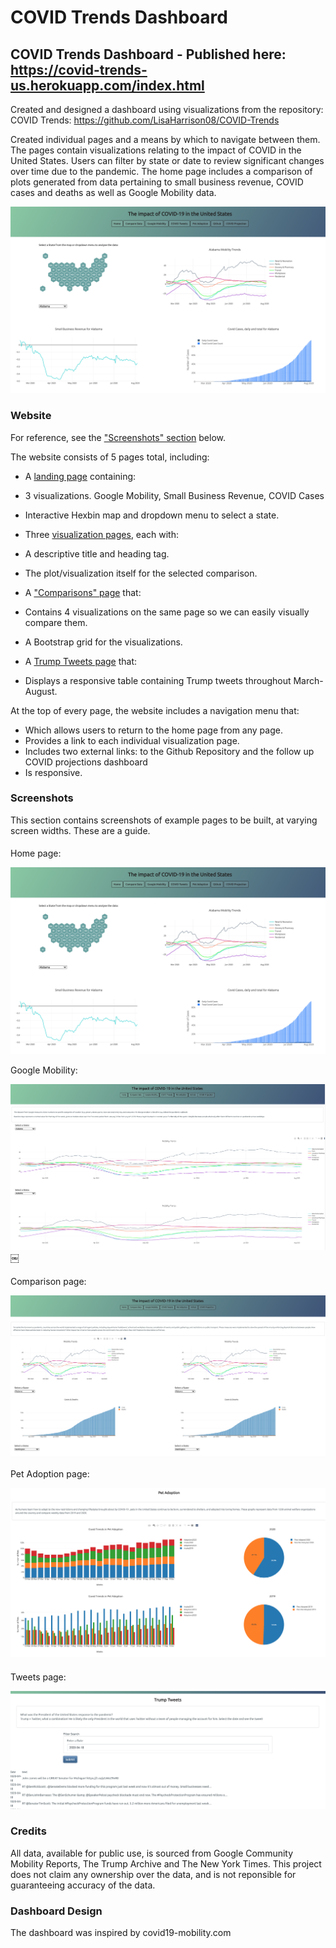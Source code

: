 # COVID Trends Dashboard 

## COVID Trends Dashboard - Published here: https://covid-trends-us.herokuapp.com/index.html

Created and designed a dashboard using visualizations from the repository: COVID Trends: https://github.com/LisaHarrison08/COVID-Trends

Created individual pages and a means by which to navigate between them. The pages contain visualizations relating to the impact of COVID in the United States. Users can filter by state or date to review significant changes over time due to the pandemic. The home page includes a comparison of plots generated from data pertaining to small business revenue, COVID cases and deaths as well as Google Mobility data.

![Images/landingResize.png](Images/Homepage.png)

### Website 

For reference, see the ["Screenshots" section](#screenshots) below.

The website consists of 5 pages total, including:

* A [landing page](#Homepage) containing:
* 3 visualizations. Google Mobility, Small Business Revenue, COVID Cases
* Interactive Hexbin map and dropdown menu to select a state.

* Three [visualization pages](#visualization-pages), each with:
* A descriptive title and heading tag.
* The plot/visualization itself for the selected comparison.
* A ["Comparisons" page](#comparisons-page) that:
* Contains 4 visualizations on the same page so we can easily visually compare them.
* A Bootstrap grid for the visualizations.
   
* A [Trump Tweets page](#tweets-page) that:
* Displays a responsive table containing Trump tweets throughout March-August.

At the top of every page, the website includes a navigation menu that:

* Which allows users to return to the home page from any page.
* Provides a link to each individual visualization page.
* Includes two external links: to the Github Repository and the follow up COVID projections dashboard
* Is responsive.


### Screenshots

This section contains screenshots of example pages to be built, at varying screen widths. These are a guide.

#### <a id="Homepage"></a>

Home page:

![Home page](Images/Homepage.png)

Google Mobility:

![Google Mobility page](Images/GoogleMobility.png)
￼

#### <a id="comparisons-page"></a>

Comparison page:

![comparison page large screen](Images/CompareData.png)

Pet Adoption page:

![comparison page small screen](Images/PetAdoption.png)

#### <a id="tweets-page"></a>

Tweets page:

![data page large screen](Images/TrumpTweets.png)

### Credits

All data, available for public use, is sourced from Google Community Mobility Reports, The Trump Archive and The New York Times. This project does not claim any ownership over the data, and is not reponsible for guaranteeing accuracy of the data.

### Dashboard Design
The dashboard was inspired by covid19-mobility.com 
